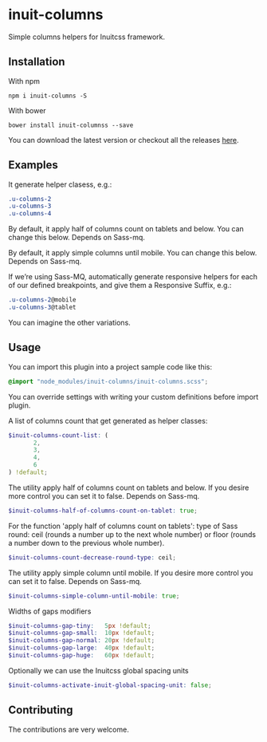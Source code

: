 
# inuit-columns
Simple columns helpers for Inuitcss framework.

## Installation

With npm

```shell
npm i inuit-columns -S
```

With bower

```shell
bower install inuit-columnss --save
```

You can download the latest version or checkout all the releases [here](https://github.com/fcojgodoy/inuit-columns/releases).

## Examples

It generate helper clasess, e.g.:

```sass
.u-columns-2
.u-columns-3
.u-columns-4
```

By default, it apply half of columns count on tablets and below. You
can change this below. Depends on Sass-mq.

By default, it apply simple columns until mobile. You
can change this below. Depends on Sass-mq.

If we’re using Sass-MQ, automatically generate responsive helpers for each of our
defined breakpoints, and give them a Responsive Suffix, e.g.:

```scss
.u-columns-2@mobile
.u-columns-3@tablet
```
You can imagine the other variations.

## Usage

You can import this plugin into a project sample code like this:

```scss
@import "node_modules/inuit-columns/inuit-columns.scss";
```

You can override settings with writing your custom definitions before import plugin.

A list of columns count that get generated as helper classes:

```scss
$inuit-columns-count-list: (
       2,
       3,
       4,
       6
) !default;
```

The utility apply half of columns count on tablets and below. If you desire more
control you can set it to false.
Depends on Sass-mq.

```scss
$inuit-columns-half-of-columns-count-on-tablet: true;
```

For the function 'apply half of columns count on tablets': type of Sass round:
ceil (rounds a number up to the next whole number) or
floor (rounds a number down to the previous whole number).

```scss
$inuit-columns-count-decrease-round-type: ceil;
```

The utility apply simple column until mobile. If you desire more
control you can set it to false.
Depends on Sass-mq.

```scss
$inuit-columns-simple-column-until-mobile: true;
```

Widths of gaps modifiers

```scss
$inuit-columns-gap-tiny:   5px !default;
$inuit-columns-gap-small:  10px !default;
$inuit-columns-gap-normal: 20px !default;
$inuit-columns-gap-large:  40px !default;
$inuit-columns-gap-huge:   60px !default;
```

Optionally we can use the Inuitcss global spacing units

```scss
$inuit-columns-activate-inuit-global-spacing-unit: false;
```

## Contributing

The contributions are very welcome.
